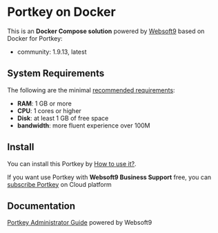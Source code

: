 # Portkey on Docker  

This is an **Docker Compose solution** powered by [Websoft9](https://www.websoft9.com) based on Docker for Portkey:


 - community:  1.9.13, latest


## System Requirements

The following are the minimal [recommended requirements](https://github.com/onlyoffice/docker#recommended-system-requirements):

* **RAM**: 1 GB or more
* **CPU**: 1 cores or higher
* **Disk**: at least 1 GB of free space
* **bandwidth**: more fluent experience over 100M  

## Install

You can install this Portkey by [How to use it?](https://github.com/Websoft9/docker-library#how-to-use-it).   

If you want use Portkey with **Websoft9 Business Support** free, you can [subscribe Portkey](https://www.websoft9.com/apps) on Cloud platform

## Documentation

[Portkey Administrator Guide](https://support.websoft9.com/docs/portkey) powered by Websoft9